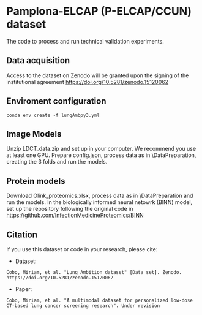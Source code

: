 # Pamplona-ELCAP (P-ELCAP/CCUN) dataset

The code to process and run technical validation experiments.

## Data acquisition

Access to the dataset on Zenodo will be granted upon the signing of the institutional agreement https://doi.org/10.5281/zenodo.15120062 

## Enviroment configuration

```
conda env create -f lungAmbpy3.yml
```

## Image Models

Unzip LDCT_data.zip and set up in your computer. We recommend you use at least one GPU. Prepare config.json, process data as in \DataPreparation, creating the 3 folds and run the models.

## Protein models

Download Olink_proteomics.xlsx, process data as in \DataPreparation and run the models. In the biologically informed neural netowrk (BINN) model, set up the repository following the original code in https://github.com/InfectionMedicineProteomics/BINN

## Citation

If you use this dataset or code in your research, please cite:
* Dataset:
```
Cobo, Miriam, et al. "Lung Ambition dataset" [Data set]. Zenodo. https://doi.org/10.5281/zenodo.15120062
```
* Paper:
```
Cobo, Miriam, et al. "A multimodal dataset for personalized low-dose CT-based lung cancer screening research". Under revision
```